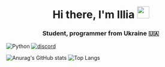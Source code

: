 <h1 align="center">Hi there, I'm Illia
<img src="https://github.com/blackcater/blackcater/raw/main/images/Hi.gif" height="32"/></h1>
<h3 align="center">Student, programmer from Ukraine 🇺🇦</h3>

![Python](https://img.shields.io/badge/python-3670A0?style=for-the-badge&logo=python&logoColor=ffdd54)
<a href="https://discord.gg/KBMvHJjXMx"><img src="https://img.shields.io/badge/%3CServer%3E-%237289DA.svg?style=for-the-badge&logo=discord&logoColor=white" alt="discord"></a>

![Anurag's GitHub stats](https://github-readme-stats.vercel.app/api?username=illia841)
![Top Langs](https://github-readme-stats.vercel.app/api/top-langs/?username=illia841&layout=compact)

<!--
**illia841/illia841** is a ✨ _special_ ✨ repository because its `README.md` (this file) appears on your GitHub profile.

Here are some ideas to get you started:

- 🔭 I’m currently working on ...
- 🌱 I’m currently learning ...
- 👯 I’m looking to collaborate on ...
- 🤔 I’m looking for help with ...
- 💬 Ask me about ...
- 📫 How to reach me: ...
- 😄 Pronouns: ...
- ⚡ Fun fact: ...
-->
